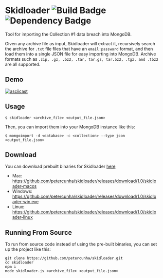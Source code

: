 # Skidloader ![Build Badge](https://img.shields.io/badge/build-passing-success.svg) ![Dependency Badge](https://img.shields.io/badge/dependencies-up%20to%20date-success.svg)
Tool for importing the Collection #1 data breach into MongoDB. 

Given any archive file as input, Skidloader will extract it, recursively search the archive for `.txt` file files that have an `email:password` format, and then load them into a single JSON file for easy importing into MongoDB. Archive formats such as `.zip, .gz, .bz2, .tar, tar.gz, tar.bz2, .tgz, and .tbz2` are all supported.


## Demo

[![asciicast](https://asciinema.org/a/238918.svg)](https://asciinema.org/a/238918)


## Usage
`$ skidloader <archive_file> <output_file.json>`

Then, you can import them into your MongoDB instance like this:

`$ mongoimport -d <database> -c <collection> --type json <output_file.json>`


## Download
You can download prebuilt binaries for Skidloader [here](https://github.com/petercunha/skidloader/releases)

- Mac: https://github.com/petercunha/skidloader/releases/download/1.0/skidloader-macos
- Windows: https://github.com/petercunha/skidloader/releases/download/1.0/skidloader-win.exe
- Linux: https://github.com/petercunha/skidloader/releases/download/1.0/skidloader-linux


## Running From Source
To run from source code instead of using the pre-built binaries, you can set up the project like this:

```
git clone https://github.com/petercunha/skidloader.git
cd skidloader
npm i
node skidloader.js <archive_file> <output_file.json>
```
